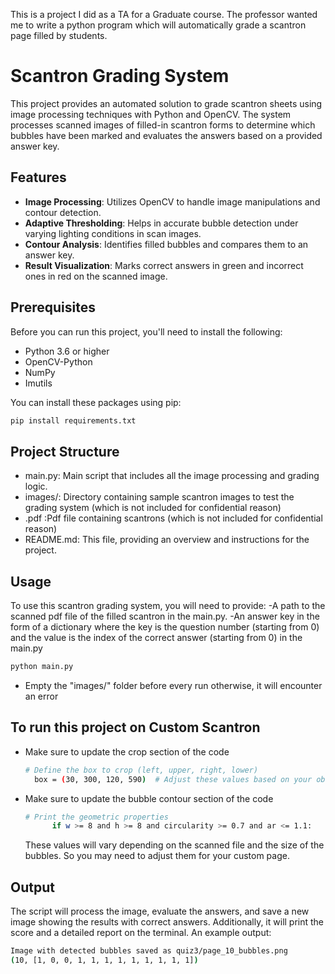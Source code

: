 This is a project I did as a TA for a Graduate course. The professor wanted me to write a python program which will automatically grade a scantron page filled by students.
# Scantron Grading System

This project provides an automated solution to grade scantron sheets using image processing techniques with Python and OpenCV. The system processes scanned images of filled-in scantron forms to determine which bubbles have been marked and evaluates the answers based on a provided answer key.

## Features

- **Image Processing**: Utilizes OpenCV to handle image manipulations and contour detection.
- **Adaptive Thresholding**: Helps in accurate bubble detection under varying lighting conditions in scan images.
- **Contour Analysis**: Identifies filled bubbles and compares them to an answer key.
- **Result Visualization**: Marks correct answers in green and incorrect ones in red on the scanned image.

## Prerequisites

Before you can run this project, you'll need to install the following:

- Python 3.6 or higher
- OpenCV-Python
- NumPy
- Imutils

You can install these packages using pip:

```bash
pip install requirements.txt
```
## Project Structure
- main.py: Main script that includes all the image processing and grading logic.
- images/: Directory containing sample scantron images to test the grading system (which is not included for confidential reason)
- .pdf :Pdf file containing scantrons (which is not included for confidential reason)
- README.md: This file, providing an overview and instructions for the project.

## Usage
To use this scantron grading system, you will need to provide:
-A path to the scanned pdf file of the filled scantron in the main.py.
-An answer key in the form of a dictionary where the key is the question number (starting from 0) and the value is the index of the correct answer (starting from 0) in the main.py
```bash
python main.py
```
- Empty the "images/" folder before every run otherwise, it will encounter an error
  
## To run this project on Custom Scantron
- Make sure to update the crop section of the code
  ```bash
  # Define the box to crop (left, upper, right, lower)
    box = (30, 300, 120, 590)  # Adjust these values based on your observation
  ```
- Make sure to update the bubble contour section of the code
  ```bash
  # Print the geometric properties
        if w >= 8 and h >= 8 and circularity >= 0.7 and ar <= 1.1:
  ```
  These values will vary depending on the scanned file and the size of the bubbles. So you may need to adjust them for your custom page.

## Output
The script will process the image, evaluate the answers, and save a new image showing the results with correct answers. Additionally, it will print the score and a detailed report on the terminal. An example output:
```bash
Image with detected bubbles saved as quiz3/page_10_bubbles.png
(10, [1, 0, 0, 1, 1, 1, 1, 1, 1, 1, 1, 1])
```
  
